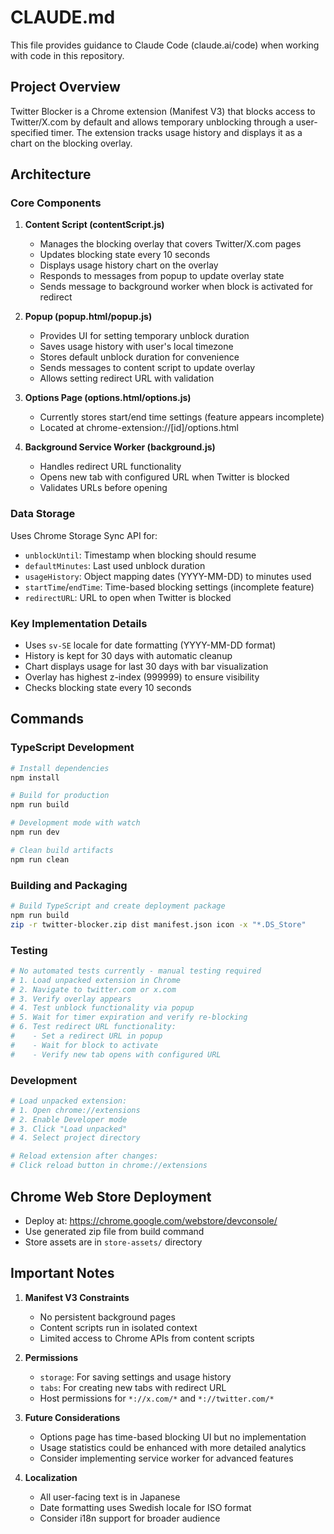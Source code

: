 # CLAUDE.md

This file provides guidance to Claude Code (claude.ai/code) when working with code in this repository.

## Project Overview

Twitter Blocker is a Chrome extension (Manifest V3) that blocks access to Twitter/X.com by default and allows temporary unblocking through a user-specified timer. The extension tracks usage history and displays it as a chart on the blocking overlay.

## Architecture

### Core Components

1. **Content Script (contentScript.js)**
   - Manages the blocking overlay that covers Twitter/X.com pages
   - Updates blocking state every 10 seconds
   - Displays usage history chart on the overlay
   - Responds to messages from popup to update overlay state
   - Sends message to background worker when block is activated for redirect

2. **Popup (popup.html/popup.js)**
   - Provides UI for setting temporary unblock duration
   - Saves usage history with user's local timezone
   - Stores default unblock duration for convenience
   - Sends messages to content script to update overlay
   - Allows setting redirect URL with validation

3. **Options Page (options.html/options.js)**
   - Currently stores start/end time settings (feature appears incomplete)
   - Located at chrome-extension://[id]/options.html

4. **Background Service Worker (background.js)**
   - Handles redirect URL functionality
   - Opens new tab with configured URL when Twitter is blocked
   - Validates URLs before opening

### Data Storage

Uses Chrome Storage Sync API for:
- `unblockUntil`: Timestamp when blocking should resume
- `defaultMinutes`: Last used unblock duration
- `usageHistory`: Object mapping dates (YYYY-MM-DD) to minutes used
- `startTime`/`endTime`: Time-based blocking settings (incomplete feature)
- `redirectURL`: URL to open when Twitter is blocked

### Key Implementation Details

- Uses `sv-SE` locale for date formatting (YYYY-MM-DD format)
- History is kept for 30 days with automatic cleanup
- Chart displays usage for last 30 days with bar visualization
- Overlay has highest z-index (999999) to ensure visibility
- Checks blocking state every 10 seconds

## Commands

### TypeScript Development
```bash
# Install dependencies
npm install

# Build for production
npm run build

# Development mode with watch
npm run dev

# Clean build artifacts
npm run clean
```

### Building and Packaging
```bash
# Build TypeScript and create deployment package
npm run build
zip -r twitter-blocker.zip dist manifest.json icon -x "*.DS_Store"
```

### Testing
```bash
# No automated tests currently - manual testing required
# 1. Load unpacked extension in Chrome
# 2. Navigate to twitter.com or x.com
# 3. Verify overlay appears
# 4. Test unblock functionality via popup
# 5. Wait for timer expiration and verify re-blocking
# 6. Test redirect URL functionality:
#    - Set a redirect URL in popup
#    - Wait for block to activate
#    - Verify new tab opens with configured URL
```

### Development
```bash
# Load unpacked extension:
# 1. Open chrome://extensions
# 2. Enable Developer mode
# 3. Click "Load unpacked"
# 4. Select project directory

# Reload extension after changes:
# Click reload button in chrome://extensions
```

## Chrome Web Store Deployment
- Deploy at: https://chrome.google.com/webstore/devconsole/
- Use generated zip file from build command
- Store assets are in `store-assets/` directory

## Important Notes

1. **Manifest V3 Constraints**
   - No persistent background pages
   - Content scripts run in isolated context
   - Limited access to Chrome APIs from content scripts

2. **Permissions**
   - `storage`: For saving settings and usage history
   - `tabs`: For creating new tabs with redirect URL
   - Host permissions for `*://x.com/*` and `*://twitter.com/*`

3. **Future Considerations**
   - Options page has time-based blocking UI but no implementation
   - Usage statistics could be enhanced with more detailed analytics
   - Consider implementing service worker for advanced features

4. **Localization**
   - All user-facing text is in Japanese
   - Date formatting uses Swedish locale for ISO format
   - Consider i18n support for broader audience